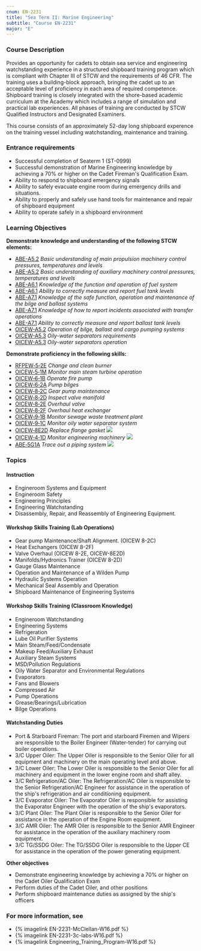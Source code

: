 ```yaml
---
cnum: EN-2231
title: "Sea Term II: Marine Engineering"
subtitle: "Course EN-2231"
major: "E"
---
```

### Course Description

Provides an opportunity for cadets to obtain sea service and engineering watchstanding experience in a structured shipboard training program which is compliant with Chapter III of STCW and the requirements of 46 CFR. The training uses a building-block approach, bringing the cadet up to an acceptable level of proficiency in each area of required competence. Shipboard training is closely integrated with the shore-based academic curriculum at the Academy which includes a range of simulation and practical lab experiences. All phases of training are conducted by STCW Qualified Instructors and Designated Examiners.

This course consists of an approximately 52-day long shipboard experence on the training vessel including watchstanding, maintenance and training.

### Entrance requirements

* Successful completion of Seaterm 1 (ST-0999)
* Successful demonstration of Marine Engineering knowledge by achieving a 70% or higher on the Cadet Fireman's Qualification Exam.
* Ability to respond to shipboard emergency signals
* Ability to safely evacuate engine room during emergency drills and situations.
* Ability to properly and safely use hand tools for maintenance and repair of shipboard equipment
* Ability to operate safely in a shipboard environment

### Learning Objectives

**Demonstrate knowledge and understanding of the following STCW elements:**

* [ABE-A5.2]({{site.baseurl}}/tables/35.html#ABE-A5.2) *Basic understanding of main propulsion machinery control pressures, temperatures and levels*
* [ABE-A5.2]({{site.baseurl}}/tables/35.html#ABE-A5.2) *Basic understanding of auxiliary machinery control pressures, temperatures and levels*
* [ABE-A6.1]({{site.baseurl}}/tables/35.html#ABE-A6.1) *Knowledge of the function and operation of fuel system*
* [ABE-A6.1]({{site.baseurl}}/tables/35.html#ABE-A6.1) *Ability to correctly measure and report fuel tank levels*
* [ABE-A7.1]({{site.baseurl}}/tables/35.html#ABE-A7.1) *Knowledge of the safe function, operation and maintenance of the bilge and ballast systems*
* [ABE-A7.1]({{site.baseurl}}/tables/35.html#ABE-A7.1) *Knowledge of how to report incidents associated with transfer operations*
* [ABE-A7.1]({{site.baseurl}}/tables/35.html#ABE-A7.1) *Ability to correctly measure and report ballast tank levels*
* [OICEW-A5.2]({{site.baseurl}}/tables/31.html#OICEW-A5.2) *Operation of bilge, ballast and cargo pumping systems*
* [OICEW-A5.3]({{site.baseurl}}/tables/31.html#OICEW-A5.3) *Oily-water separators requirements*
* [OICEW-A5.3]({{site.baseurl}}/tables/31.html#OICEW-A5.3) *Oily-water separators operation*

**Demonstrate proficiency in the following skills:**

* [RFPEW‑5‑2E]( {{site.baseurl}}/assessments/Engine/RFPEW-5-2E) *Change and clean burner*
* [OICEW‑5‑1M]( {{site.baseurl}}/assessments/Engine/OICEW-5-1M) *Monitor main steam turbine operation*
* [OICEW‑6‑1B]( {{site.baseurl}}/assessments/Engine/OICEW-6-1B) *Operate fire pump*
* [OICEW‑6‑2A]( {{site.baseurl}}/assessments/Engine/OICEW-6-2A) *Pump bilges*
* [OICEW‑8‑2C]( {{site.baseurl}}/assessments/Engine/OICEW-8-2C) *Gear pump maintenance*
* [OICEW‑8‑2D]( {{site.baseurl}}/assessments/Engine/OICEW-8-2D) *Inspect valve manifold*
* [OICEW‑8‑2E]( {{site.baseurl}}/assessments/Engine/OICEW-8-2E) *Overhaul valve*
* [OICEW‑8‑2F]( {{site.baseurl}}/assessments/Engine/OICEW-8-2F) *Overhaul heat exchanger*
* [OICEW‑9‑1B]( {{site.baseurl}}/assessments/Engine/OICEW-9-1B) *Monitor sewage waste treatment plant*
* [OICEW‑9‑1C]( {{site.baseurl}}/assessments/Engine/OICEW-9-1C) *Monitor oily water separator system*
* [OICEW‑8E2D]( {{site.baseurl}}/assessments/Engine/OICEW-8E2D) *Replace flange gasket* ![]({{site.baseurl}}/assets/images/new.jpg)
* [OICEW‑4‑1D]( {{site.baseurl}}/assessments/Engine/OICEW-4-1D) *Monitor engineering machinery* ![]({{site.baseurl}}/assets/images/new.jpg)
* [ABE‑5G1A]( {{site.baseurl}}/assessments/Engine/ABE-5G1A) *Trace out a piping system* ![]({{site.baseurl}}/assets/images/new.jpg)

### Topics

#### Instruction
*  Engineroom Systems and Equipment
*  Engineroom Safety
*  Engineering Principles
*  Engineering Watchstanding
*  Disassembly, Repair, and Reassembly of Engineering Equipment.
 
#### Workshop Skills Training (Lab Operations)
 
*  Gear pump Maintenance/Shaft Alignment. (OICEW 8-2C)
*  Heat Exchangers (OICEW 8-2F)
*  Valve Overhaul (OICEW 8-2E, OICEW-8E2D)
*  Manifolds/Hydronics Trainer (OICEW 8-2D)
*  Gauge Glass Maintenance
*  Operation and Maintenance of a Wilden Pump
*  Hydraulic Systems Operation
*  Mechanical Seal Assembly and Operation
*  Shipboard Maintenance of Engineering Systems
 
#### Workshop Skills Training (Classroom Knowledge)
 
*  Engineroom Watchstanding
*  Engineering Systems
*  Refrigeration
*  Lube Oil Purifier Systems
*  Main Steam/Feed/Condensate
*  Makeup Feed/Auxiliary Exhaust
*  Auxiliary Steam Systems
*  MSD/Pollution Regulations
*  Oily Water Separator and Environmental Regulations
*  Evaporators
*  Fans and Blowers
*  Compressed Air
*  Pump Operations
*  Grease/Bearings/Lubrication
*  Bilge Operations
 
#### Watchstanding Duties
 
*  Port & Starboard Fireman:  The port and starboard Firemen and Wipers are responsible to the Boiler Engineer (Water-tender) for carrying out boiler operations.
*  3/C Upper Oiler:  The Upper Oiler is responsible to the Senior Oiler for all equipment and machinery on the main operating level and above.
*  3/C Lower Oiler:  The Lower Oiler is responsible to the Senior Oiler for all machinery and equipment in the lower engine room and shaft alley.
*  3/C Refrigeration/AC Oiler:  The Refrigeration/AC Oiler is responsible to the Senior Refrigeration/AC Engineer for assistance in the operation of the ship's refrigeration and air conditioning equipment.
*  3/C Evaporator Oiler:  The Evaporator Oiler is responsible for assisting the Evaporator Engineer with the operation of the ship's evaporators.
*  3/C Plant Oiler:  The Plant Oiler is responsible to the Senior Oiler for assistance in the operation of the Engine Room equipment.
*  3/C AMR Oiler:  The AMR Oiler is responsible to the Senior AMR Engineer for assistance in the operation of the auxiliary machinery room equipment.
*  3/C TG/SSDG Oiler:  The TG/SSDG Oiler is responsible to the Upper CE for assistance in the operation of the power generating equipment.
 


**Other objectives**

* Demonstrate engineering knowledge by achieving a 70% or higher on the Cadet Oiler Qualification Exam
* Perform duties of the Cadet Oiler, and other positions
* Perform shipboard maintenance duties as assigned by the ship's officers


### For more information, see 

* {% imagelink EN-2231-McClellan-W16.pdf %} 
* {% imagelink EN-2231-3c-labs-W16.pdf %} 
* {% imagelink Engineering_Training_Program-W16.pdf %} 



